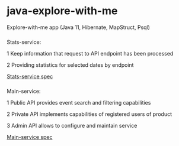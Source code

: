 # java-explore-with-me
Explore-with-me app
(Java 11, Hibernate, MapStruct, Psql)

###
  <summary>Stats-service:</summary> 

1 Keep information that request to API endpoint has been processed

2 Providing statistics for selected dates by endpoint

[Stats-service spec](ewm-stats-service-spec.json)

###

  <summary>Main-service:</summary> 

1 Public API provides event search and filtering capabilities

2 Private API implements capabilities of registered users of product

3 Admin API allows to configure and maintain service

[Main-service spec](ewm-main-service-spec.json)